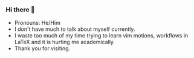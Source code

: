 ### Hi there 👋
- Pronouns: He/Him
- I don't have much to talk about myself currently.
- I waste too much of my time trying to learn vim motions, workflows in LaTeX and it is hurting me academically.
- Thank you for visiting.
